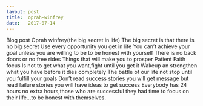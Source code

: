```yaml
---
layout: post
title: 	oprah-winfrey
date:	2017-07-14
---
```


Blog post
Oprah winfrey(the big secret in life)
The big secret is  that there is no big secret
Use every opportunity you get in life
You can’t achieve your goal unless you are willing to be  to be honest with yourself
There is no back doors or no free rides
Things that will make you to prosper 
Patient
Faith
focus
Is not to get what you want,fight until you get it
Wakeup an strengthen what you have before it dies completely
The battle of our life not stop until you fulfill your goals
Don’t read success stories you will get message but read failure stories you will have ideas to get success
Everybody has 24 hours no extra hours,those who are successful they had time to focus on their life…to be honest with themselves.
